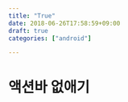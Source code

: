 ```yaml
---
title: "True"
date: 2018-06-26T17:58:59+09:00
draft: true
categories: ["android"]

---
```




# 액션바 없애기 
